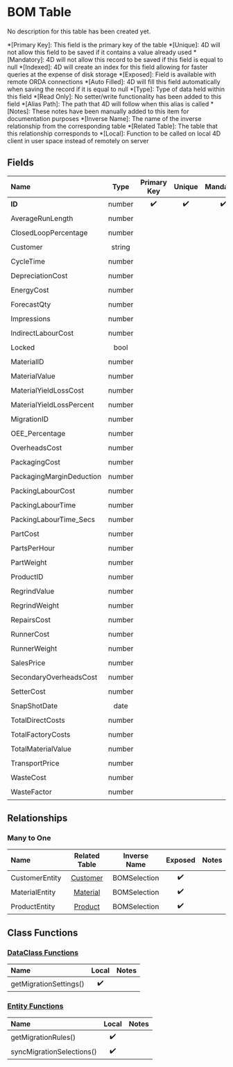 ﻿# BOM Table
No description for this table has been created yet.

*[Primary Key]: This field is the primary key of the table
*[Unique]: 4D will not allow this field to be saved if it contains a value already used
*[Mandatory]: 4D will not allow this record to be saved if this field is equal to null
*[Indexed]: 4D will create an index for this field allowing for faster queries at the expense of disk storage
*[Exposed]: Field is available with remote ORDA connections
*[Auto Filled]: 4D will fill this field automatically when saving the record if it is equal to null
*[Type]: Type of data held within this field
*[Read Only]: No setter/write functionality has been added to this field
*[Alias Path]: The path that 4D will follow when this alias is called
*[Notes]: These notes have been manually added to this item for documentation purposes
*[Inverse Name]: The name of the inverse relationship from the corresponding table
*[Related Table]: The table that this relationship corresponds to
*[Local]: Function to be called on local 4D client in user space instead of remotely on server
## Fields

|Name|Type|Primary Key|Unique|Mandatory|Indexed|Exposed|Auto Filled|Notes|
|:---|:---:|:---:|:---:|:---:|:---:|:---:|:---:|:---:|
|**ID**|number|✔️|✔️|✔️|✔️|✔️|✔️||
|AverageRunLength|number|||||✔️|||
|ClosedLoopPercentage|number|||||✔️|||
|Customer|string||||✔️|✔️|||
|CycleTime|number|||||✔️|||
|DepreciationCost|number|||||✔️|||
|EnergyCost|number|||||✔️|||
|ForecastQty|number|||||✔️|||
|Impressions|number|||||✔️|||
|IndirectLabourCost|number|||||✔️|||
|Locked|bool||||✔️|✔️|||
|MaterialID|number||||✔️|✔️|||
|MaterialValue|number|||||✔️|||
|MaterialYieldLossCost|number|||||✔️|||
|MaterialYieldLossPercent|number|||||✔️|||
|MigrationID|number|||||✔️|||
|OEE_Percentage|number|||||✔️|||
|OverheadsCost|number|||||✔️|||
|PackagingCost|number|||||✔️|||
|PackagingMarginDeduction|number|||||✔️|||
|PackingLabourCost|number|||||✔️|||
|PackingLabourTime|number|||||✔️|||
|PackingLabourTime_Secs|number|||||✔️|||
|PartCost|number|||||✔️|||
|PartsPerHour|number|||||✔️|||
|PartWeight|number|||||✔️|||
|ProductID|number||||✔️|✔️|||
|RegrindValue|number|||||✔️|||
|RegrindWeight|number|||||✔️|||
|RepairsCost|number|||||✔️|||
|RunnerCost|number|||||✔️|||
|RunnerWeight|number|||||✔️|||
|SalesPrice|number|||||✔️|||
|SecondaryOverheadsCost|number|||||✔️|||
|SetterCost|number|||||✔️|||
|SnapShotDate|date||||✔️|✔️|||
|TotalDirectCosts|number|||||✔️|||
|TotalFactoryCosts|number|||||✔️|||
|TotalMaterialValue|number|||||✔️|||
|TransportPrice|number|||||✔️|||
|WasteCost|number|||||✔️|||
|WasteFactor|number|||||✔️|||

## Relationships
### Many to One

|Name|Related Table|Inverse Name|Exposed|Notes|
|:---|:---:|:---:|:---:|:---:|
|CustomerEntity|[Customer](Customer.md)|BOMSelection|✔️||
|MaterialEntity|[Material](Material.md)|BOMSelection|✔️||
|ProductEntity|[Product](Product.md)|BOMSelection|✔️||

## Class Functions

### [DataClass Functions](https://github.com/synthotec/SynthoTec-4D/blob/main/Project/Sources/Classes/BOM.4dm)

|Name|Local|Notes|
|:---|:---:|:---:|
|getMigrationSettings()|✔️||

### [Entity Functions](https://github.com/synthotec/SynthoTec-4D/blob/main/Project/Sources/Classes/BOMEntity.4dm)

|Name|Local|Notes|
|:---|:---:|:---:|
|getMigrationRules()|✔️||
|syncMigrationSelections()|✔️||